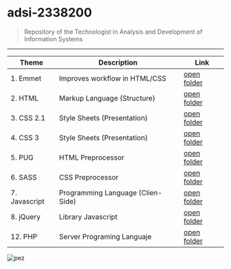 # adsi-2338200
> Repository of the Technologist in Analysis and Development of Information Systems
---
|  Theme | Description | Link
|  --- | --- | --- |
|  1. Emmet      | Improves workflow in HTML/CSS     | [open folder](01-emmet/)      |
|  2. HTML       | Markup Language (Structure)       | [open folder](02-html/)       |
|  3. CSS 2.1    | Style Sheets (Presentation)       | [open folder](03-css/)        |
|  4. CSS 3      | Style Sheets (Presentation)       | [open folder](04-css3/)       |
|  5. PUG        | HTML Preprocessor                 | [open folder](05-pug/)        |
|  6. SASS       | CSS Preprocessor                  | [open folder](06-sass/)       |
|  7. Javascript | Programming Language (Clien-Side) | [open folder](07-javascript/) |
|  8. jQuery     | Library Javascript                | [open folder](08-jQuery/)     |
| 12. PHP        | Server Programing Languaje        | [open folder](12-php/)        |



![pez](https://lh3.googleusercontent.com/a-/AOh14Gi4q5ZFlBdEqISMfrxXA857mJLupOjblHsVu1Ha=s288-p-rw-no)